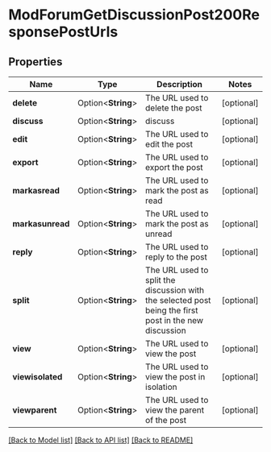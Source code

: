 # ModForumGetDiscussionPost200ResponsePostUrls

## Properties

Name | Type | Description | Notes
------------ | ------------- | ------------- | -------------
**delete** | Option<**String**> | The URL used to delete the post | [optional]
**discuss** | Option<**String**> | discuss | [optional]
**edit** | Option<**String**> | The URL used to edit the post | [optional]
**export** | Option<**String**> | The URL used to export the post | [optional]
**markasread** | Option<**String**> | The URL used to mark the post as read | [optional]
**markasunread** | Option<**String**> | The URL used to mark the post as unread | [optional]
**reply** | Option<**String**> | The URL used to reply to the post | [optional]
**split** | Option<**String**> | The URL used to split the discussion with the selected post being the first post in the new discussion | [optional]
**view** | Option<**String**> | The URL used to view the post | [optional]
**viewisolated** | Option<**String**> | The URL used to view the post in isolation | [optional]
**viewparent** | Option<**String**> | The URL used to view the parent of the post | [optional]

[[Back to Model list]](../README.md#documentation-for-models) [[Back to API list]](../README.md#documentation-for-api-endpoints) [[Back to README]](../README.md)


